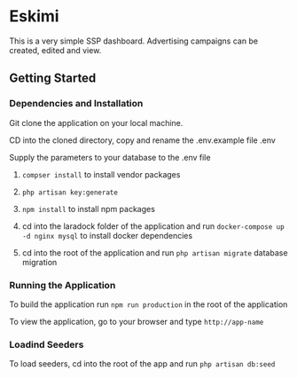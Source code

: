 # Eskimi
This is a very simple SSP dashboard. Advertising campaigns can be created, edited and view.


## Getting Started

### Dependencies and Installation

Git clone the application on your local machine. 

CD into the cloned directory, copy and rename the .env.example file .env

Supply the parameters to your database to the .env file

1. ``compser install`` to install vendor packages

2. ``php artisan key:generate``

3. ``npm install`` to install npm packages

6. cd into the laradock folder of the application and run ``docker-compose up -d nginx mysql`` to install docker dependencies

5. cd into the root of the application and  run ``php artisan migrate`` database migration


### Running the Application

To build the application run ``npm run production`` in the root of the application

To view the application, go to your browser and type ``http://app-name``

### Loadind Seeders

To load seeders, cd into the root of the app and run ``php artisan db:seed``
